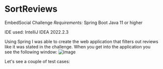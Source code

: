 # SortReviews
EmbedSocial Challenge
*Requirements:*
Spring Boot
Java 11 or higher

IDE used:
IntelliJ IDEA 2022.2.3

Using Spring I was able to create the web application that filters out reviews like it was stated in the challenge.
When you get into the application you see the following window:
![image](https://user-images.githubusercontent.com/26824973/225444153-47bfafdd-35d3-4f3c-afa1-7b99bf840c59.png)

Let's see a couple of test cases:





